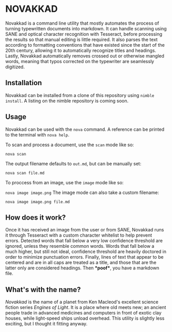 # NOVAKKAD

Novakkad is a command line utility that mostly automates the process of turning typewritten documents into markdown.
It can handle scanning using SANE and optical character recognition with Tesseract, before processing the results
so that manual editing is little required. It also parses the text according to formatting conventions that have
existed since the start of the 20th century, allowing it to automatically recognize titles and headings. Lastly,
Novakkad automatically removes crossed out or otherwise mangled words, meaning that typos corrected on the typewriter
are seamlessly digitized.

## Installation

Novakkad can be installed from a clone of this repository using `nimble install`. A listing on the nimble repository
is coming soon.

## Usage

Novakkad can be used with the `nova` command. A reference can be printed to the terminal with `nova help`.

To scan and process a document, use the `scan` mode like so:

```nova scan```

The output filename defaults to `out.md`, but can be manually set:

```nova scan file.md```

To proccess from an image, use the `image` mode like so:

```nova image image.png```
The image mode can also take a custom filename:

```nova image image.png file.md```

## How does it work?

Once it has received an image from the user or from SANE, Novakkad runs it through Tesseract with a custom character whitelist to
help prevent errors. Detected words that fall below a very low confidence threshold are ignored, unless they resemble common words.
Words that fall below a much higher, but still not ideal, confidence threshold are heavily doctored in order to minimize punctuation errors.
Finally, lines of text that appear to be centered and are in all caps are treated as a title, and those that are the latter only are
considered headings. Then **\*poof\***, you have a markdown file.

## What's with the name?

*Novakkad* is the name of a planet from Ken Macleod's excellent science fiction series *Engines of Light*. It is a place where old meets new;
an ancient people trade in advanced medicines and computers in front of exotic clay houses, while light-speed ships unload overhead.
This utility is slightly less exciting, but I thought it fitting anyway.